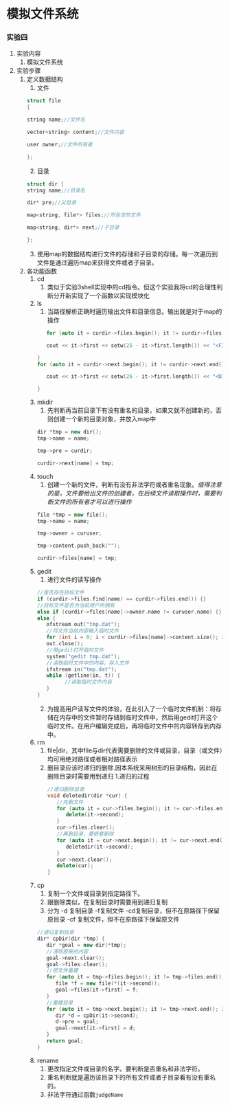 # 模拟文件系统
### 实验四
1. 实验内容
   1. 模拟文件系统
2. 实验步骤
   1. 定义数据结构
      1. 文件
      ```cpp
      struct file
      {

      string name;//文件名

      vector<string> content;//文件内容

      user owner;//文件所有者

      };
      ``` 
      2. 目录
      ```cpp
      struct dir {
      string name;//目录名

      dir* pre;//父目录

      map<string, file*> files;//所包含的文件

      map<string, dir*> next;//子目录

      };
      ```  
      3. 使用map的数据结构进行文件的存储和子目录的存储。每一次遍历到文件是通过遍历map来获得文件或者子目录。
   2. 各功能函数
      1. cd
         1. 类似于实验3shell实现中的cd指令。但这个实验我将cd的合理性判断分开新实现了一个函数以实现模块化
      2. ls
         1. 当路径解析正确时遍历输出文件和目录信息。输出就是对于map的操作
         ```cpp
            for (auto it = curdir->files.begin(); it != curdir->files.end(); it++) {

            cout << it->first << setw(25 - it->first.length()) << "<FILE>" << "  owner:" << it->second->owner.name << endl;

         }
         for (auto it = curdir->next.begin(); it != curdir->next.end(); it++) {

            cout << it->first << setw(26 - it->first.length()) << "<DIR>  " << endl;

         }
         ```
      3. mkdir
         1. 先判断再当前目录下有没有重名的目录，如果又就不创建新的，否则创建一个新的目录对象，并放入map中
         ```cpp
         dir *tmp = new dir();
         tmp->name = name;

         tmp->pre = curdir;

         curdir->next[name] = tmp;
         ``` 
      4. touch
         1. 创建一个新的文件，判断有没有非法字符或者重名现象。*值得注意的是，文件要给出文件的创建者，在后续文件读取操作时，需要判断文件的所有者才可以进行操作*
         ```cpp
         file *tmp = new file();
         tmp->name = name;

         tmp->owner = curuser;

         tmp->content.push_back("");

         curdir->files[name] = tmp;
         ``` 
      5. gedit
         1. 进行文件的读写操作
         ```cpp
         //是否存在目标文件  
         if (curdir->files.find(name) == curdir->files.end()) {}  
         //目标文件是否为当前用户所拥有  
         else if (curdir->files[name]->owner.name != curuser.name) {}  
         else {  
            ofstream out("tmp.dat");  
            //将文件当前内容输入临时文件  
            for (int i = 0; i < curdir->files[name]->content.size(); i++) {}  
            out.close();  
            //用gedit打开临时文件  
            system("gedit tmp.dat");  
            //读取临时文件中的内容，存入文件  
            ifstream in("tmp.dat");  
            while (getline(in, t)) {  
                  //读取临时文件内容  
            }  
         }  
         ```   
         2. 为提高用户读写文件的体验，在此引入了一个临时文件机制：将存储在内存中的文件暂时存储到临时文件中，然后用gedit打开这个临时文件。在用户编辑完成后，再将临时文件中的内容转存到内存中。
      6. rm
         1. file|dir，其中file与dir代表需要删除的文件或目录，目录（或文件）均可用绝对路径或者相对路径表示
         2. 删目录应该时递归的删除.因本系统采用树形的目录结构，因此在删除目录时需要用到递归
            1.递归的过程
            ```cpp
            //递归删除目录  
            void deletedir(dir *cur) {  
               //先删文件  
               for (auto it = cur->files.begin(); it != cur->files.end(); it++) {  
                  delete(it->second);  
               }  
               cur->files.clear();  
               //再删目录，要嵌套删除  
               for (auto it = cur->next.begin(); it != cur->next.end(); it++) {  
                  deletedir(it->second);  
               }  
               cur->next.clear();  
               delete(cur);  
            }  
            ```
      7. cp
         1. 复制一个文件或目录到指定路径下。
         2. 跟删除类似，在复制目录时需要用到递归复制
         3. 分为 -d 复制目录 -f复制文件 -cd复制目录，但不在原路径下保留原目录 -cf 复制文件，但不在原路径下保留原文件
         ```cpp
         //递归复制目录  
         dir* cpDir(dir *tmp) {  
            dir *goal = new dir(*tmp);  
            //清除原来的内容  
            goal->next.clear();  
            goal->files.clear();  
            //把文件重建  
            for (auto it = tmp->files.begin(); it != tmp->files.end(); it++) {  
               file *f = new file(*(it->second));  
               goal->files[it->first] = f;  
            }  
            //重建目录  
            for (auto it = tmp->next.begin(); it != tmp->next.end(); it++) {  
               dir *d = cpDir(it->second);  
               d->pre = goal;  
               goal->next[it->first] = d;  
            }  
            return goal;  
         } 
         ```
      8. rename
         1. 更改指定文件或目录的名字。要判断是否重名和非法字符。
         2. 重名判断就是遍历该目录下的所有文件或者子目录看有没有重名的。
         3. 非法字符通过函数```judgeName``` 
